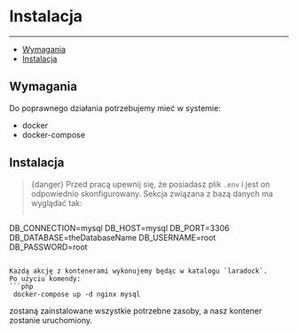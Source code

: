 # Instalacja

---

- [Wymagania]({{route}}/{{version}}/docker_instalation#section-1)
- [Instalacja]({{route}}/{{version}}/docker_instalation#section-2)

<a name="section-1"></a>
## Wymagania

Do poprawnego działania potrzebujemy mieć w systemie:
- docker
- docker-compose

<a name="section-2"></a>
## Instalacja

> {danger} Przed pracą upewnij się, że posiadasz plik `.env` i jest on odpowiednio skonfigurowany.
> Sekcja związana z bazą danych ma wyglądać tak: 
> ```php
DB_CONNECTION=mysql
DB_HOST=mysql
DB_PORT=3306
DB_DATABASE=theDatabaseName
DB_USERNAME=root
DB_PASSWORD=root
```

Każdą akcję z kontenerami wykonujemy będąc w katalogu `laradock`.
Po użyciu komendy:
```php
 docker-compose up -d nginx mysql
```
zostaną zainstalowane wszystkie potrzebne zasoby, a nasz kontener zostanie uruchomiony.

